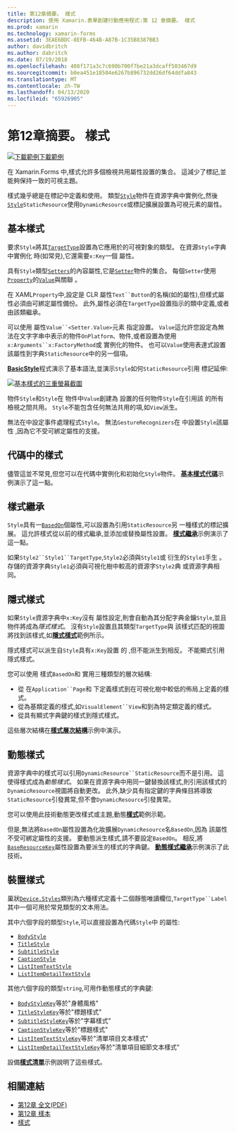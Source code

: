```yaml
---
title: 第12章摘要。 樣式
description: 使用 Xamarin.表單創建行動應用程式:第 12 章摘要。 樣式
ms.prod: xamarin
ms.technology: xamarin-forms
ms.assetid: 3EAE6BDC-8EFB-464B-A87B-1C35B8387BB3
author: davidbritch
ms.author: dabritch
ms.date: 07/19/2018
ms.openlocfilehash: 408f171a3c7c690b700f7be21a3dcaff503467d9
ms.sourcegitcommit: b0ea451e18504e6267b896732dd26df64ddfa843
ms.translationtype: MT
ms.contentlocale: zh-TW
ms.lasthandoff: 04/13/2020
ms.locfileid: "65926905"
---
```

# <a name="summary-of-chapter-12-styles"></a>第12章摘要。 樣式

[![下載範例](~/media/shared/download.png)下載範例](https://github.com/xamarin/xamarin-forms-book-samples/tree/master/Chapter12)

在 Xamarin.Forms 中,樣式允許多個檢視共用屬性設置的集合。 這減少了標記,並能夠保持一致的可視主題。

樣式幾乎總是在標記中定義和使用。 類型[`Style`](xref:Xamarin.Forms.Style)物件在資源字典中實例化,然後[`Style`](xref:Xamarin.Forms.NavigableElement.Style)`StaticResource`使用`DynamicResource`或標記擴展設置為可視元素的屬性。

## <a name="the-basic-style"></a>基本樣式

要求`Style`將其[`TargetType`](xref:Xamarin.Forms.Style.TargetType)設置為它應用於的可視對象的類型。 在資源`Style`字典中實例化 時(如常見),它還需要`x:Key`一個 屬性。

具有`Style`類型[`Setters`](xref:Xamarin.Forms.Style.Setters)的內容屬性,它是[`Setter`](xref:Xamarin.Forms.Setter)物件的集合。 每個`Setter`使用[`Property`](xref:Xamarin.Forms.Setter.Property)的[`Value`](xref:Xamarin.Forms.Setter.Value)與關聯 。

在 XAML`Property`中,設定是 CLR 屬性`Text``Button`的名稱(如的屬性),但樣式屬性必須由可綁定屬性備份。 此外,屬性必須在`TargetType`設置指示的類中定義,或者由該類繼承。

可以使用 屬性`Value``<Setter.Value>`元素 指定設置。 `Value`這允許您設定為無法在文字字串中表示的物件`OnPlatform`、物件,或者設置為使用`x:Arguments``x:FactoryMethod`或 實例化的物件。 也可以`Value`使用表達式設置該屬性到字典`StaticResource`中的另一個項。

[**BasicStyle**](https://github.com/xamarin/xamarin-forms-book-samples/tree/master/Chapter12/BasicStyle)程式演示了基本語法,並演示`Style`如何`StaticResource`引用 標記延伸:

[![基本樣式的三重螢幕截圖](images/ch12fg01-small.png "基本樣式")](images/ch12fg01-large.png#lightbox "基本樣式")

物件`Style`和`Style`在 物件中`Value`創建為 設置的任何物件`Style`在引用該 的所有檢視之間共用。 `Style`不能包含任何無法共用的項,如`View`派生。

無法在中設定事件處理程式`Style`。 無法`GestureRecognizers`在 中設置`Style`該屬性 ,因為它不受可綁定屬性的支援。

## <a name="styles-in-code"></a>代碼中的樣式

儘管這並不常見,但您可以在代碼中實例化和初始化`Style`物件。 [**基本樣式代碼**](https://github.com/xamarin/xamarin-forms-book-samples/tree/master/Chapter12/BasicStyleCode)示例演示了這一點。

## <a name="style-inheritance"></a>樣式繼承

`Style`具有一[`BasedOn`](xref:Xamarin.Forms.Style.BasedOn)個屬性,可以設置為引用`StaticResource`另 一種樣式的標記擴展。 這允許樣式從以前的樣式繼承,並添加或替換屬性設置。 [**樣式繼承**](https://github.com/xamarin/xamarin-forms-book-samples/tree/master/Chapter12/StyleInheritance)示例演示了這一點。

如果`Style2``Style1``TargetType`,`Style2`必須與`Style1`或 衍生的`Style1`手生 。 存儲的資源字典`Style1`必須與可視化樹中較高的資源字`Style2`典 或資源字典相同。

## <a name="implicit-styles"></a>隱式樣式

如果`Style`資源字典中`x:Key`沒有 屬性設定,則會自動為其分配字典金鑰`Style`,並且物件將成為*隱式樣式*。 沒有`Style`設置且其類型`TargetType`與 該樣式匹配的視圖將找到該樣式,如[**隱式樣式**](https://github.com/xamarin/xamarin-forms-book-samples/tree/master/Chapter12/ImplicitStyle)範例所示。

隱式樣式可以派生自`Style`具有`x:Key`設置 的 ,但不能派生到相反。 不能顯式引用隱式樣式。

您可以使用 樣式`BasedOn`和 實用三種類型的層次結構:

- 從 在`Application``Page`和 下定義樣式到在可視化樹中較低的佈局上定義的樣式。
- 從為基類定義的樣式,如`VisualElement``View`和到為特定類定義的樣式。
- 從具有顯式字典鍵的樣式到隱式樣式。

這些層次結構在[**樣式層次結構**](https://github.com/xamarin/xamarin-forms-book-samples/tree/master/Chapter12/StyleHierarchy)示例中演示。

## <a name="dynamic-styles"></a>動態樣式

資源字典中的樣式可以引用`DynamicResource``StaticResource`而不是引用。 這使得樣式成為*動態樣式*。 如果在資源字典中用同一鍵替換該樣式,則引用該樣式的`DynamicResource`視圖將自動更改。 此外,缺少具有指定鍵的字典條目將導致`StaticResource`引發異常,但不會`DynamicResource`引發異常。

您可以使用此技術動態更改樣式或主題,動態[**樣式**](https://github.com/xamarin/xamarin-forms-book-samples/tree/master/Chapter12/DynamicStyles)範例示範。

但是,無法將`BasedOn`屬性設置為化妝擴展`DynamicResource`名`BasedOn`,因為 該屬性不受可綁定屬性的支援。 要動態派生樣式,請不要設定`BasedOn`。 相反,將[`BaseResourceKey`](xref:Xamarin.Forms.Style.BaseResourceKey)屬性設置為要派生的樣式的字典鍵。 [**動態樣式繼承**](https://github.com/xamarin/xamarin-forms-book-samples/tree/master/Chapter12/DynaStylesInh)示例演示了此技術。

## <a name="device-styles"></a>裝置樣式

巢狀[`Device.Styles`](xref:Xamarin.Forms.Device.Styles)類別為六種樣式定義十二個靜態唯讀欄位,`TargetType``Label`其中一個可用於常見類型的文本用法。

其中六個字段的類型`Style`,可以直接設置為代碼`Style`中 的屬性:

- [`BodyStyle`](xref:Xamarin.Forms.Device.Styles.BodyStyle)
- [`TitleStyle`](xref:Xamarin.Forms.Device.Styles.TitleStyle)
- [`SubtitleStyle`](xref:Xamarin.Forms.Device.Styles.SubtitleStyle)
- [`CaptionStyle`](xref:Xamarin.Forms.Device.Styles.CaptionStyle)
- [`ListItemTextStyle`](xref:Xamarin.Forms.Device.Styles.ListItemTextStyle)
- [`ListItemDetailTextStyle`](xref:Xamarin.Forms.Device.Styles.ListItemDetailTextStyle)

其他六個字段的類型`string`,可用作動態樣式的字典鍵:

- [`BodyStyleKey`](xref:Xamarin.Forms.Device.Styles.BodyStyleKey)等於"身體風格"
- [`TitleStyleKey`](xref:Xamarin.Forms.Device.Styles.TitleStyleKey)等於"標題樣式"
- [`SubtitleStyleKey`](xref:Xamarin.Forms.Device.Styles.SubtitleStyleKey)等於"字幕樣式"
- [`CaptionStyleKey`](xref:Xamarin.Forms.Device.Styles.CaptionStyleKey)等於"標題樣式"
- [`ListItemTextStyleKey`](xref:Xamarin.Forms.Device.Styles.ListItemTextStyleKey)等於"清單項目文本樣式"
- [`ListItemDetailTextStyleKey`](xref:Xamarin.Forms.Device.Styles.ListItemDetailTextStyleKey)等於"清單項目細節文本樣式"

設備[**樣式清單**](https://github.com/xamarin/xamarin-forms-book-samples/tree/master/Chapter12/DeviceStylesList)示例說明了這些樣式。

## <a name="related-links"></a>相關連結

- [第12章 全文(PDF)](https://download.xamarin.com/developer/xamarin-forms-book/XamarinFormsBook-Ch12-Apr2016.pdf)
- [第12章 樣本](https://github.com/xamarin/xamarin-forms-book-samples/tree/master/Chapter12)
- [樣式](~/xamarin-forms/user-interface/styles/index.md)
